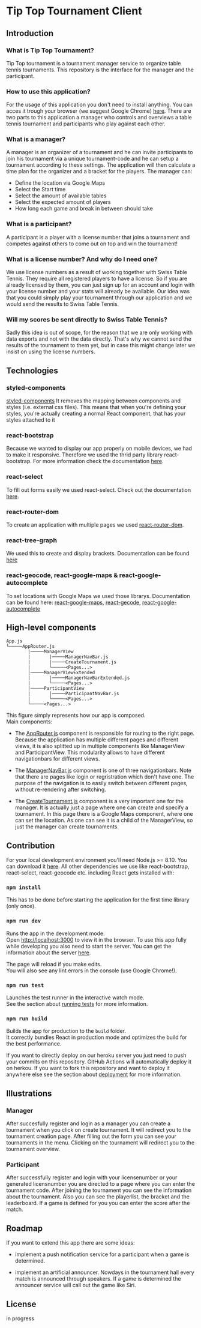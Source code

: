 # Tip Top Tournament Client

## Introduction

### What is Tip Top Tournament?

Tip Top tournament is a tournament manager service to organize table tennis tournaments. This repository is the interface for the manager and the participant.

### How to use this application?

For the usage of this application you don't need to install anything. You can acces it trough your browser (we suggest Google Chrome) [here](https://sopra-fs20-group-01-client.herokuapp.com/home).
There are two parts to this application a manager who controls and overviews a table tennis tournament and participants who play against each other.

### What is a manager?

A manager is an organizer of a tournament and he can invite participants to join his tournament via a unique tournament-code and he can setup a tournament according to these settings. The application will then calculate a time plan for the organizer and a bracket for the players.
The manager can:

- Define the location via Google Maps
- Select the Start time
- Select the amount of available tables
- Select the expected amount of players
- How long each game and break in between should take

### What is a participant?

A participant is a player with a license number that joins a tournament and competes against others to come out on top and win the tournament!

### What is a license number? And why do I need one?

We use license numbers as a result of working together with Swiss Table Tennis. They require all registered players to have a license. So if you are already licensed by them, you can just sign up for an account and login with your license number and your stats will already be available. Our idea was that you could simply play your tournament through our application and we would send the results to Swiss Table Tennis.

### Will my scores be sent directly to Swiss Table Tennis?

Sadly this idea is out of scope, for the reason that we are only working with data exports and not with the data directly. That's why we cannot send the results of the tournament to them yet, but in case this might change later we insist on using the license numbers.

## Technologies

### styled-components

[styled-components](https://www.styled-components.com/docs)
It removes the mapping between components and styles (i.e. external css files). This means that when you're defining your styles, you're actually creating a normal React component, that has your styles attached to it

### react-bootstrap

Because we wanted to display our app properly on mobile devices, we had to make it responsive. Therefore we used the thrid party library react-bootstrap. For more information check the documentation [here](https://react-bootstrap.github.io/).

### react-select

To fill out forms easily we used react-select.
Check out the documentation [here](https://react-select.com/home).

### react-router-dom

To create an application with multiple pages we used [react-router-dom](https://reacttraining.com/react-router/web/guides/quick-start).

### react-tree-graph

We used this to create and display brackets. Documentation can be found [here](https://github.com/jpb12/react-tree-graph)

### react-geocode, react-google-maps & react-google-autocomplete

To set locations with Google Maps we used those librarys. Documentation can be found here: [react-google-maps](https://tomchentw.github.io/react-google-maps/), [react-gecode](https://github.com/shukerullah/react-geocode), [react-google-autocomplete](https://github.com/ErrorPro/react-google-autocomplete)

## High-level components

```
App.js
└─────AppRouter.js
        |─────ManagerView
        |       |─────ManagerNavBar.js
        |       |─────CreateTournament.js
        |       └─────<Pages...>
        │─────ManagerViewExtended
        |       |─────ManagerNavBarExtended.js
        |       └─────<Pages...>
        |─────ParticipantView
        |       |─────ParticipantNavBar.js
        |       └─────<Pages...>
        └─────<Pages...>
```

This figure simply represents how our app is composed.<br>
Main components:

- The [AppRouter.js](https://github.com/sopra-fs-20-group-1/Client/blob/master/src/components/shared/routers/AppRouter.js) component is responsible for routing to the right page. Because the application has multiple different pages and different views, it is also splitted up in multiple components like ManagerView and ParticipantView. This modularity allows to have different navigationbars for different views.

- The [ManagerNavBar.js](https://github.com/sopra-fs-20-group-1/Client/blob/master/src/components/shared/ManagerNavBar.js) component is one of three navigationbars. Note that there are pages like login or regristration which don't have one. The purpose of the navigation is to easily switch between different pages, without re-rendering after switching.

- The [CreateTournament.js](https://github.com/sopra-fs-20-group-1/Client/blob/master/src/components/tournament/CreateTournament.js) component is a very important one for the manager. It is actually just a page where one can create and specify a tournament. In this page there is a Google Maps component, where one can set the location. As one can see it is a child of the ManagerView, so just the manager can create tournaments.

## Contribution

For your local development environment you'll need Node.js >= 8.10. You can download it [here](https://nodejs.org). All other dependencies we use like react-bootstrap, react-select, react-geocode etc. including React gets installed with:

### `npm install`

This has to be done before starting the application for the first time library (only once).

### `npm run dev`

Runs the app in the development mode.<br>
Open [http://localhost:3000](http://localhost:3000) to view it in the browser. To use this app fully while developing you also need to start the server. You can get the information about the server [here](https://github.com/sopra-fs-20-group-1/Server).

The page will reload if you make edits.<br>
You will also see any lint errors in the console (use Google Chrome!).

### `npm run test`

Launches the test runner in the interactive watch mode.<br>
See the section about [running tests](https://facebook.github.io/create-react-app/docs/running-tests) for more information.

### `npm run build`

Builds the app for production to the `build` folder.<br>
It correctly bundles React in production mode and optimizes the build for the best performance.

If you want to directly deploy on our heroku server you just need to push your commits on this repository. GitHub Actions will automatically deploy it on herkou. If you want to fork this repository and want to deploy it anywhere else see the section about [deployment](https://facebook.github.io/create-react-app/docs/deployment) for more information.

## Illustrations

### Manager

After succesfully register and login as a manager you can create a tournament when you click on create tournament. It will redirect you to the tournament creation page. After filling out the form you can see your tournaments in the menu. Clicking on the tournament will redirect you to the tournament overview.

### Participant

After successfully register and login with your licensenumber or your generated licensnumber you are directed to a page where you can enter the tournament code. After joining the tournament you can see the information about the tournament. Also you can see the playerlist, the bracket and the leaderboard. If a game is defined for you you can enter the score after the match.

## Roadmap

If you want to extend this app there are some ideas:

- implement a push notification service for a participant when a game is determined.

- implement an artificial announcer. Nowdays in the tournament hall every match is announced through speakers. If a game is determined the announcer service will call out the game like Siri.

## License

in progress
